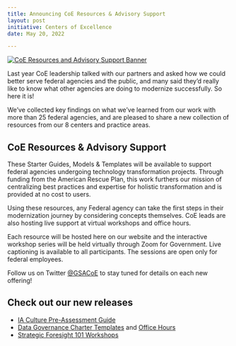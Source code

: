```yaml
---
title: Announcing CoE Resources & Advisory Support
layout: post
initiative: Centers of Excellence
date: May 20, 2022

---
```

<a href="{{site.baseurl}}/images/ResourcesAdvisorySupportBanner.png" target="_blank" rel="noopener noreferrer">
<img src="{{site.baseurl}}/images/ResourcesAdvisorySupportBanner.png" alt="CoE Resources and Advisory Support Banner"></a>

Last year CoE leadership talked with our partners and asked how we could better serve federal agencies and the public, and many said they’d really like to know what other agencies are doing to modernize successfully. So here it is! 

We’ve collected key findings on what we’ve learned from our work with more than 25 federal agencies, and are pleased to share a new collection of resources from our 8 centers and practice areas. 

## CoE Resources & Advisory Support 
These Starter Guides, Models & Templates will be available to support federal agencies undergoing technology transformation projects. Through funding from 
the American Rescue Plan, this work furthers our mission of centralizing best practices and expertise for holistic transformation and is provided at no cost to users.  

Using these resources, any Federal agency can take the first steps in their modernization journey by considering concepts themselves. CoE leads are also hosting live support at virtual workshops and office hours. 

Each resource will be hosted here on our website and the interactive workshop series will be held virtually through Zoom for Government. Live captioning is available to all participants. The sessions are open only for federal employees. 

Follow us on Twitter <a href="https://twitter.com/GSACoE">@GSACoE</a> to stay tuned for details on each new offering! 

## Check out our new releases
* [IA Culture Pre-Assessment Guide](https://coe.gsa.gov/docs/CulturePreAssessmentGuide.pdf)
* [Data Governance Charter Templates](https://coe.gsa.gov/coe/data-analytics.html) and [Office Hours](https://www.eventbrite.com/e/da-coe-resources-advisory-support-tickets-141474097835)
* [Strategic Foresight 101 Workshops](https://www.eventbrite.com/e/ia-coe-strategic-foresight-resources-advisory-support-tickets-358842978007)   
